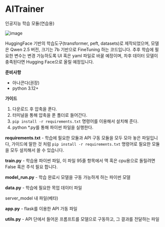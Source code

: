 # AITrainer
인공지능 학습 모듈(연습용)

![image](https://github.com/user-attachments/assets/2501d559-aada-431b-995e-48c11372ce9d)

HuggingFace 기반의 학습도구(transformer, peft, datasets)로 제작되었으며, 모델은 Qwen 2.5 버전, 크기는 7b 기반으로 FineTuning 하는 코드입니다.
추후 학습에 필요한 변수는 변경 가능하도록 UI 혹은 yaml 파일로 바꿀 예정이며, 차후 데이터 모델이 충족된다면 Hugging Face으로 올릴 예정입니다.

**준비사항**
 - 아나콘다(권장)
 - python 3.12+

**가이드**
1. 다운로드 후 압축을 푼다.
2. 터미널을 통해 압축을 푼 폴더로 들어간다.
3. ``` pip install -r requirements.txt ``` 명령어를 이용해서 설치해 준다.
4. python *.py를 통해 파이썬 파일을 실행한다.

**requirements.txt** - 학습에 필요한 모듈과 API 구동 모듈을 모두 모아 놓은 파일입니다, 
가이드에 말한 것 처럼 ``` pip install -r requirements.txt ``` 명령어로 필요한 모듈을 모두 설치해서 쓸 수 있습니다.

**train.py** - 학습용 파이썬 파일, 이 파일 95줄 항목에서 맥 혹은 cpu용으로 돌릴려면 False 혹은 주석 필요 합니다.

**model_run.py** - 학습 완료시 모델을 구동 가능하게 하는 파이썬 모델

**data.py** - 학습에 필요한 목업 데이터 파일 

server_model 내 파일(베타)

**app.py** - flask를 이용한 API 가동 파일

**utils.py** - API 단에서 들어온 프롬프트를 모델으로 구동하고, 그 결과를 전달하는 파일
